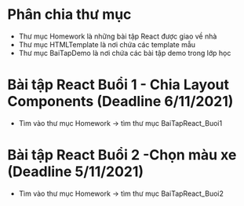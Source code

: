 # Phân chia thư mục

- Thư mục Homework là những bài tập React được giao về nhà
- Thư mục HTMLTemplate là nơi chứa các template mẫu
- Thư mục BaiTapDemo là nơi chứa các bài tập demo trong lớp học

# Bài tập React Buổi 1 - Chia Layout Components (Deadline 6/11/2021)

- Tìm vào thư mục Homework -> tìm thư mục BaiTapReact_Buoi1

# Bài tập React Buổi 2 -Chọn màu xe (Deadline 5/11/2021)

- Tìm vào thư mục Homework -> tìm thư mục BaiTapReact_Buoi2
